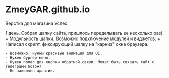 # ZmeyGAR.github.io

Верстка для магазина Успех

1 день. Собрал шапку сайта, пришлось переделывать ее несколько раз). 
    + Модульность шапки. Возможно подключение модулей и виджетов.
    + Написал скрипт, фиксирующий шапку на "карниз" окна браузера.

    - Возможно, нужны красивые анимации для UI.
    - Нужен бургер меню.
    - Нужен попап для кнопки обратной связи. Может быть связать сайт с телеграмм ботом?
    - Не закончен адаптив.
